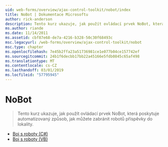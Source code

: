 ```yaml
---
uid: web-forms/overview/ajax-control-toolkit/nobot/index
title: NoBot | Dokumentace Microsoftu
author: rick-anderson
description: Tento kurz ukazuje, jak použít ovládací prvek NoBot, která poskytuje automatizovaný způsob, jak můžete zabránit robotů příspěvky do lokality.
ms.author: riande
ms.date: 11/14/2011
ms.assetid: cbf87e68-de7a-4216-b328-50c30f68493c
msc.legacyurl: /web-forms/overview/ajax-control-toolkit/nobot
msc.type: chapter
ms.openlocfilehash: 7e45b2ffa23a51736981ce1e077b04ce157742ef
ms.sourcegitcommit: 24b1f6decbb17bb22a45166e5fdb0845c65af498
ms.translationtype: MT
ms.contentlocale: cs-CZ
ms.lasthandoff: 03/01/2019
ms.locfileid: "57795945"
---
```

<a name="nobot"></a>NoBot
====================
> Tento kurz ukazuje, jak použít ovládací prvek NoBot, která poskytuje automatizovaný způsob, jak můžete zabránit robotů příspěvky do lokality.


- [Boj s roboty (C#)](fighting-bots-cs.md)
- [Boj s roboty (VB)](fighting-bots-vb.md)

